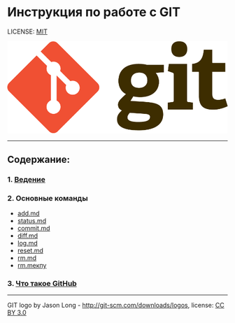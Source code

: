 # Инструкция по работе с GIT

LICENSE: [MIT](./license.md)

![git-logo](./assets/Git-Logo-2Color.png)

---

## Содержание:
### 1. [Ведение](./conductio.md)
### 2. Основные команды
  * [add.md](./commands/add.md)
  * [status.md](./commands/status)
  * [commit.md](./commands/commit)
  * [diff.md](./commands/diff)
  * [log.md](./commands/log)
  * [reset.md](./commands/reset)
  * [rm.md](./commands/rm)
  * [rm.mекпу](./commands/merge)
### 3. [Что такое GitHub](./github.md)

---

GIT logo by Jason Long - http://git-scm.com/downloads/logos, license: [CC BY 3.0](https://creativecommons.org/licenses/by/3.0/)